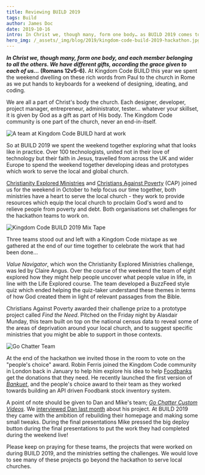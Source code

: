 ```yaml
---
title: Reviewing BUILD 2019
tags: Build
author: James Doc
date: 2019-10-16
intro: In Christ we, though many, form one body… as BUILD 2019 comes to an end we share what has happened during the twenty four hour hackathon.
hero_img: /_assets/_img/blog/2019/kingdom-code-build-2019-hackathon.jpg
---
```

**_In Christ we, though many, form one body, and each member belonging to all the others. We have different gifts, according the grace given to each of us…_ (Romans 12v5-6).** At Kingdom Code BUILD this year we spent the weekend dwelling on these rich words from Paul to the church in Rome as we put hands to keyboards for a weekend of designing, ideating, and coding.

We are all a part of Christ's body the church. Each designer, developer, project manager, entrepreneur, administrator, tester… whatever your skillset, it is given by God as a gift as part of His body. The Kingdom Code community is one part of the church, never an end-in-itself.

<img class="img img--pull-left" src="/_assets/_img/blog/2019/kingdom-code-build-team-2019.jpg" alt="A team at Kingdom Code BUILD hard at work" />

So at BUILD 2019 we spent the weekend together exploring what that looks like in practice. Over 100 technologists, united not in their love of technology but their faith in Jesus, travelled from across the UK and wider Europe to spend the weekend together developing ideas and prototypes which work to serve the local and global church.

[Christianity Explored Ministries](https://explo.red/) and [Christians Against Poverty](https://christiansagainstpoverty.org/) (CAP) joined us for the weekend in October to help focus our time together, both ministries have a heart to serve the local church - they work to provide resources which equip the local church to proclaim God's word and to relieve people from poverty and debt. Both organisations set challenges for the hackathon teams to work on.

<img class="img img--pull-right" src="/_assets/_img/blog/2019/kingdom-code-mix-tape.jpg" alt="Kingdom Code BUILD 2019 Mix Tape" />

Three teams stood out and left with a Kingdom Code mixtape as we gathered at the end of our time together to celebrate the work that had been done…

*Value Navigator*, which won the Christianity Explored Ministries challenge, was led by Claire Angus. Over the course of the weekend the team of eight explored how they might help people uncover what people value in life, in line with the Life Explored course. The team developed a BuzzFeed style quiz which ended helping the quiz-taker understand these themes in terms of how God created them in light of relevant passages from the Bible.

Christians Against Poverty awarded their challenge prize to a prototype project called *Find the Need*. Pitched on the Friday night by Alasdair Munday, this team built on top on the national census data to reveal some of the areas of deprivation around your local church, and to suggest specific ministries that you might be able to support in those contexts.

<img class="img img--pull-left" src="/_assets/_img/blog/2019/build-19-go-chatter.jpg" alt="Go Chatter Team" />

At the end of the hackathon we invited those in the room to vote on the "people's choice" award. Robin Ferris joined the Kingdom Code community in London back in January to help him explore his idea to help [Foodbanks](https://www.trusselltrust.org/what-we-do/how-foodbanks-work/) get the donations that they need. He recently launched the first version of [_Bankuet_](https://www.bankuet.co.uk/), and the people's choice award to their team as they worked towards building an API driven Foodbank stock inventory system.

A point of note should be given to Dan and Mike's team; [_Go Chatter Custom Videos_](https://gochattercustomvideos.com/). We [interviewed Dan last month](/blog/2019/go-chatter-custom-videos-dan-rackham/) about his project. At BUILD 2019 they came with the ambition of rebuilding their homepage and making some small tweaks. During the final presentations Mike pressed the big deploy button during the final presentations to put the work they had completed during the weekend live!

Please keep on praying for these teams, the projects that were worked on during BUILD 2019, and the ministries setting the challenges. We would love to see many of these projects go beyond the hackathon to serve local churches.
